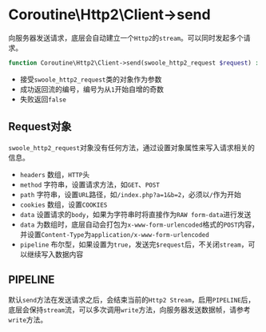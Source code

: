 # Coroutine\Http2\Client->send

向服务器发送请求，底层会自动建立一个`Http2`的`stream`。可以同时发起多个请求。

```php
function Coroutine\Http2\Client->send(swoole_http2_request $request) : int | false
```

* 接受`swoole_http2_request`类的对象作为参数
* 成功返回流的编号，编号为从`1`开始自增的奇数
* 失败返回`false`

Request对象
-----
`swoole_http2_request`对象没有任何方法，通过设置对象属性来写入请求相关的信息。

* `headers` 数组，`HTTP`头
* `method` 字符串，设置请求方法，如`GET`、`POST`
* `path` 字符串，设置`URL`路径，如`/index.php?a=1&b=2`，必须以`/`作为开始
* `cookies` 数组，设置`COOKIES`
* `data` 设置请求的`body`，如果为字符串时将直接作为`RAW form-data`进行发送
* `data` 为数组时，底层自动会打包为`x-www-form-urlencoded`格式的`POST`内容，并设置`Content-Type`为`application/x-www-form-urlencoded`
* `pipeline` 布尔型，如果设置为`true`，发送完`$request`后，不关闭`stream`，可以继续写入数据内容

PIPELINE
----
默认`send`方法在发送请求之后，会结束当前的`Http2 Stream`，启用`PIPELINE`后，底层会保持`stream`流，可以多次调用`write`方法，向服务器发送数据帧，请参考`write`方法。